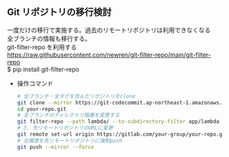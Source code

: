 ## Git リポジトリの移行検討

一度だけの移行で実施する。過去のリモートリポジトリは利用できなくなる  
全ブランチの情報も移行する。  
git-filter-repo を利用する  
https://raw.githubusercontent.com/newren/git-filter-repo/main/git-filter-repo  
$ pip install git-filter-repo

- 操作コマンド

  ```bash
  # 全ブランチ・全タグを含んだリポジトリをclone
  git clone --mirror https://git-codecommit.ap-northeast-1.amazonaws.com/v1/repos/your-repo
  cd your-repo.git
  # 全ブランチのディレクトリ階層を変更する
  git filter-repo --path lambda/ --to-subdirectory-filter app/lambda
  # 3. 先リモートリポジトリのURLに変更
  git remote set-url origin https://gitlab.com/your-group/your-repo.git
  # 全履歴を先リモートリポジトリに強制push
  git push --mirror --force
  ```
